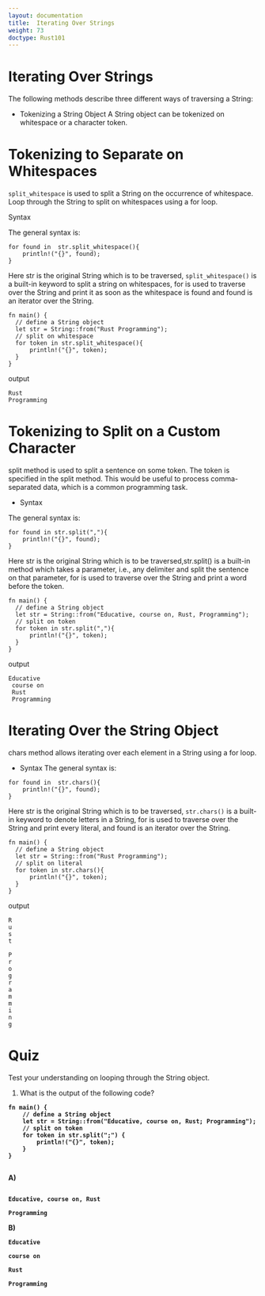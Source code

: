 ```yaml
---
layout: documentation
title:  Iterating Over Strings
weight: 73
doctype: Rust101
---
```



# Iterating Over Strings
The following methods describe three different ways of traversing a String:

- Tokenizing a String Object 
A String object can be tokenized on whitespace or a character token.

# Tokenizing to Separate on Whitespaces 

`split_whitespace` is used to split a String on the occurrence of whitespace. Loop through the String to split on whitespaces using a for loop.

Syntax 

The general syntax is:

```
for found in  str.split_whitespace(){
    println!("{}", found);
}

```
Here str is the original String which is to be traversed, `split_whitespace()` is a built-in keyword to split a string on whitespaces, for is used to traverse over the String and print
it as soon as the whitespace is found and found is an iterator over the String.

```
fn main() {
  // define a String object
  let str = String::from("Rust Programming"); 
  // split on whitespace
  for token in str.split_whitespace(){
      println!("{}", token);
  }
}
```
output
```
Rust
Programming
```

# Tokenizing to Split on a Custom Character 
split method is used to split a sentence on some token. The token is specified in the split method. This would be useful to 
process comma-separated data, which is a common programming task.

- Syntax 

The general syntax is:

```
for found in str.split(","){
    println!("{}", found);
}

```

Here str is the original String which is to be traversed,str.split() is a built-in method which takes a parameter,
i.e., any delimiter and split the sentence on that parameter, for is used to traverse over the String and print a word before the token.

```
fn main() {
  // define a String object
  let str = String::from("Educative, course on, Rust, Programming");  
  // split on token
  for token in str.split(","){
      println!("{}", token);
  }
}

```
output 

```
Educative
 course on
 Rust
 Programming

```

# Iterating Over the String Object 

chars method allows iterating over each element in a String using a for loop.
- Syntax 
The general syntax is:

```
for found in  str.chars(){
    println!("{}", found);
}

```

Here str is the original String which is to be traversed, `str.chars()` is a built-in keyword to denote letters in a String, 
for is used to traverse over the String and print every literal, and found is an iterator over the String.

```
fn main() {
  // define a String object
  let str = String::from("Rust Programming");  
  // split on literal
  for token in str.chars(){
      println!("{}", token);
  }
}

```

output 

```
R
u
s
t
 
P
r
o
g
r
a
m
m
i
n
g

```

# Quiz 

Test your understanding on looping through the String object.

1. What is the output of the following code? <b> 

```
fn main() {
    // define a String object
    let str = String::from("Educative, course on, Rust; Programming");  
    // split on token
    for token in str.split(";") {
        println!("{}", token);
    }
}


```

A)

```

Educative, course on, Rust

Programming

```

B)

```
Educative

course on

Rust

Programming

```

